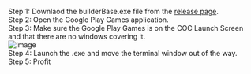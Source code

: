 Step 1: Downlaod the builderBase.exe file from the [release page](https://github.com/nicky1956/builderBase/releases/).  
Step 2: Open the Google Play Games application.  
Step 3: Make sure the Google Play Games is on the COC Launch Screen and that there are no windows covering it.  
![image](https://github.com/nicky1956/builderBase/assets/29514379/c09f63ca-920d-4050-977c-6966c68a6196)  
Step 4: Launch the .exe and move the terminal window out of the way.  
Step 5: Profit
